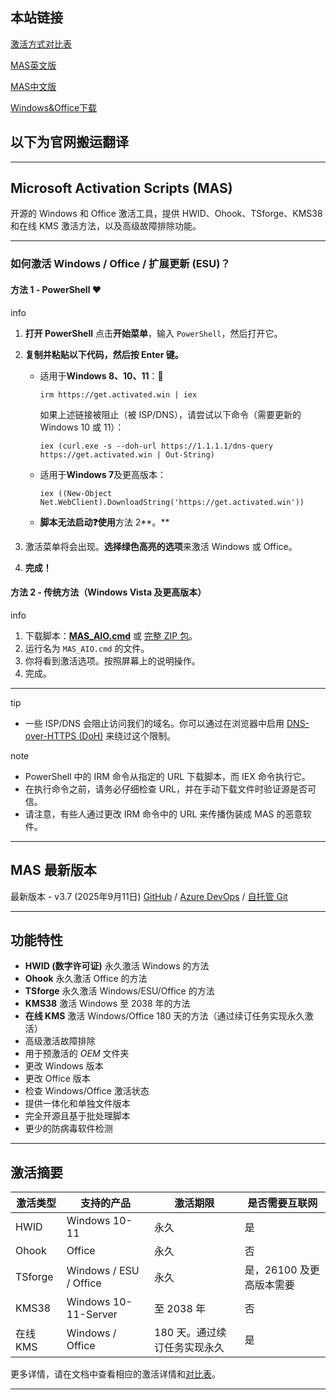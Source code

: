 ## 本站链接
[激活方式对比表](./chart.md)

[MAS英文版](https://hog-starwatch.github.io/MAS_AIO_v3.7_En_W.cmd)

[MAS中文版](https://hog-starwatch.github.io/MAS_AIO_v3.7_Chs_W.cmd)

[Windows&Office下载](./download.md)

## 以下为官网搬运翻译

---

## Microsoft Activation Scripts (MAS)

开源的 Windows 和 Office 激活工具，提供 HWID、Ohook、TSforge、KMS38 和在线 KMS 激活方法，以及高级故障排除功能。

---

### 如何激活 Windows / Office / 扩展更新 (ESU)？[​](#how-to-activate-windows--office--extended-updates-esu "直接链接到如何激活 Windows / Office / 扩展更新 (ESU)？")

#### 方法 1 - PowerShell ❤️[​](#method-1---powershell-️ "直接链接到方法 1 - PowerShell ❤️")

info

1. **打开 PowerShell**
   点击**开始菜单**，输入 `PowerShell`，然后打开它。
2. **复制并粘贴以下代码，然后按 Enter 键。**

   * 适用于**Windows 8、10、11**：📌

     ```
     irm https://get.activated.win | iex
     ```

     如果上述链接被阻止（被 ISP/DNS），请尝试以下命令（需要更新的 Windows 10 或 11）：

     ```
     iex (curl.exe -s --doh-url https://1.1.1.1/dns-query https://get.activated.win | Out-String)
     ```
   * 适用于**Windows 7**及更高版本：

     ```
     iex ((New-Object Net.WebClient).DownloadString('https://get.activated.win'))
     ```
   * **脚本无法启动❓使用**方法 2**。**
3. 激活菜单将会出现。**选择绿色高亮的选项**来激活 Windows 或 Office。
4. **完成！**

#### 方法 2 - 传统方法（Windows Vista 及更高版本）[​](#method-2---traditional-windows-vista-and-later "直接链接到方法 2 - 传统方法（Windows Vista 及更高版本）")

info

1. 下载脚本：[**MAS\_AIO.cmd**](https://dev.azure.com/massgrave/Microsoft-Activation-Scripts/_apis/git/repositories/Microsoft-Activation-Scripts/items?path=/MAS/All-In-One-Version-KL/MAS_AIO.cmd&download=true) 或 [完整 ZIP 包](https://dev.azure.com/massgrave/Microsoft-Activation-Scripts/_apis/git/repositories/Microsoft-Activation-Scripts/items?$format=zip)。
2. 运行名为 `MAS_AIO.cmd` 的文件。
3. 你将看到激活选项。按照屏幕上的说明操作。
4. 完成。

---

tip

* 一些 ISP/DNS 会阻止访问我们的域名。你可以通过在浏览器中启用 [DNS-over-HTTPS (DoH)](https://developers.cloudflare.com/1.1.1.1/encryption/dns-over-https/encrypted-dns-browsers/) 来绕过这个限制。

note

* PowerShell 中的 IRM 命令从指定的 URL 下载脚本，而 IEX 命令执行它。
* 在执行命令之前，请务必仔细检查 URL，并在手动下载文件时验证源是否可信。
* 请注意，有些人通过更改 IRM 命令中的 URL 来传播伪装成 MAS 的恶意软件。

---

## MAS 最新版本[​](#mas-latest-release "直接链接到 MAS 最新版本")

最新版本 - v3.7 (2025年9月11日)
[GitHub](https://github.com/massgravel/Microsoft-Activation-Scripts) / [Azure DevOps](https://dev.azure.com/massgrave/_git/Microsoft-Activation-Scripts) / [自托管 Git](https://git.activated.win/massgrave/Microsoft-Activation-Scripts)

---

## 功能特性[​](#features "直接链接到功能特性")

* **HWID (数字许可证)** 永久激活 Windows 的方法
* **Ohook** 永久激活 Office 的方法
* **TSforge** 永久激活 Windows/ESU/Office 的方法
* **KMS38** 激活 Windows 至 2038 年的方法
* **在线 KMS** 激活 Windows/Office 180 天的方法（通过续订任务实现永久激活）
* 高级激活故障排除
* 用于预激活的 $OEM$ 文件夹
* 更改 Windows 版本
* 更改 Office 版本
* 检查 Windows/Office 激活状态
* 提供一体化和单独文件版本
* 完全开源且基于批处理脚本
* 更少的防病毒软件检测

---

## 激活摘要[​](#activations-summary "直接链接到激活摘要")

| 激活类型 | 支持的产品 | 激活期限 | 是否需要互联网 |
| --- | --- | --- | --- |
| HWID | Windows 10-11 | 永久 | 是 |
| Ohook | Office | 永久 | 否 |
| TSforge | Windows / ESU / Office | 永久 | 是，26100 及更高版本需要 |
| KMS38 | Windows 10-11-Server | 至 2038 年 | 否 |
| 在线 KMS | Windows / Office | 180 天。通过续订任务实现永久 | 是 |

更多详情，请在文档中查看相应的激活详情和[对比表](/chart)。

---